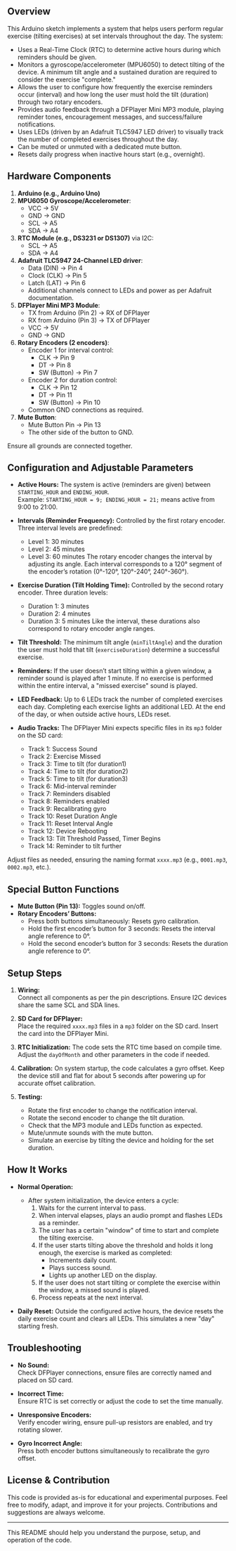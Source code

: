 ## Overview

This Arduino sketch implements a system that helps users perform regular exercise (tilting exercises) at set intervals throughout the day. The system:

- Uses a Real-Time Clock (RTC) to determine active hours during which reminders should be given.
- Monitors a gyroscope/accelerometer (MPU6050) to detect tilting of the device. A minimum tilt angle and a sustained duration are required to consider the exercise "complete."
- Allows the user to configure how frequently the exercise reminders occur (interval) and how long the user must hold the tilt (duration) through two rotary encoders.
- Provides audio feedback through a DFPlayer Mini MP3 module, playing reminder tones, encouragement messages, and success/failure notifications.
- Uses LEDs (driven by an Adafruit TLC5947 LED driver) to visually track the number of completed exercises throughout the day.
- Can be muted or unmuted with a dedicated mute button.
- Resets daily progress when inactive hours start (e.g., overnight).

## Hardware Components

1. **Arduino (e.g., Arduino Uno)**
2. **MPU6050 Gyroscope/Accelerometer**:
   - VCC -> 5V
   - GND -> GND
   - SCL -> A5
   - SDA -> A4
3. **RTC Module (e.g., DS3231 or DS1307)** via I2C:
   - SCL -> A5
   - SDA -> A4
4. **Adafruit TLC5947 24-Channel LED driver**:
   - Data (DIN) -> Pin 4
   - Clock (CLK) -> Pin 5
   - Latch (LAT) -> Pin 6
   - Additional channels connect to LEDs and power as per Adafruit documentation.
5. **DFPlayer Mini MP3 Module**:
   - TX from Arduino (Pin 2) -> RX of DFPlayer
   - RX from Arduino (Pin 3) -> TX of DFPlayer
   - VCC -> 5V
   - GND -> GND
6. **Rotary Encoders (2 encoders)**:
   - Encoder 1 for interval control:  
     - CLK -> Pin 9  
     - DT -> Pin 8  
     - SW (Button) -> Pin 7  
   - Encoder 2 for duration control:  
     - CLK -> Pin 12  
     - DT -> Pin 11  
     - SW (Button) -> Pin 10  
   - Common GND connections as required.
7. **Mute Button**:
   - Mute Button Pin -> Pin 13  
   - The other side of the button to GND.
   
Ensure all grounds are connected together.

## Configuration and Adjustable Parameters

- **Active Hours:** The system is active (reminders are given) between `STARTING_HOUR` and `ENDING_HOUR`.  
  Example: `STARTING_HOUR = 9; ENDING_HOUR = 21;` means active from 9:00 to 21:00.

- **Intervals (Reminder Frequency):** Controlled by the first rotary encoder. Three interval levels are predefined:
  - Level 1: 30 minutes
  - Level 2: 45 minutes
  - Level 3: 60 minutes
  The rotary encoder changes the interval by adjusting its angle. Each interval corresponds to a 120° segment of the encoder’s rotation (0°-120°, 120°-240°, 240°-360°).

- **Exercise Duration (Tilt Holding Time):** Controlled by the second rotary encoder. Three duration levels:
  - Duration 1: 3 minutes
  - Duration 2: 4 minutes
  - Duration 3: 5 minutes
  Like the interval, these durations also correspond to rotary encoder angle ranges.

- **Tilt Threshold:** The minimum tilt angle (`minTiltAngle`) and the duration the user must hold that tilt (`exerciseDuration`) determine a successful exercise.

- **Reminders:** If the user doesn’t start tilting within a given window, a reminder sound is played after 1 minute. If no exercise is performed within the entire interval, a "missed exercise" sound is played.

- **LED Feedback:** Up to 6 LEDs track the number of completed exercises each day. Completing each exercise lights an additional LED. At the end of the day, or when outside active hours, LEDs reset.

- **Audio Tracks:** The DFPlayer Mini expects specific files in its `mp3` folder on the SD card:
  - Track 1: Success Sound
  - Track 2: Exercise Missed
  - Track 3: Time to tilt (for duration1)
  - Track 4: Time to tilt (for duration2)
  - Track 5: Time to tilt (for duration3)
  - Track 6: Mid-interval reminder
  - Track 7: Reminders disabled
  - Track 8: Reminders enabled
  - Track 9: Recalibrating gyro
  - Track 10: Reset Duration Angle
  - Track 11: Reset Interval Angle
  - Track 12: Device Rebooting
  - Track 13: Tilt Threshold Passed, Timer Begins
  - Track 14: Reminder to tilt further

Adjust files as needed, ensuring the naming format `xxxx.mp3` (e.g., `0001.mp3`, `0002.mp3`, etc.).

## Special Button Functions

- **Mute Button (Pin 13):** Toggles sound on/off.
- **Rotary Encoders’ Buttons:**
  - Press both buttons simultaneously: Resets gyro calibration.
  - Hold the first encoder’s button for 3 seconds: Resets the interval angle reference to 0°.
  - Hold the second encoder’s button for 3 seconds: Resets the duration angle reference to 0°.

## Setup Steps

1. **Wiring:**  
   Connect all components as per the pin descriptions. Ensure I2C devices share the same SCL and SDA lines.
   
2. **SD Card for DFPlayer:**  
   Place the required `xxxx.mp3` files in a `mp3` folder on the SD card. Insert the card into the DFPlayer Mini.

3. **RTC Initialization:**
   The code sets the RTC time based on compile time. Adjust the `dayOfMonth` and other parameters in the code if needed.

4. **Calibration:**
   On system startup, the code calculates a gyro offset. Keep the device still and flat for about 5 seconds after powering up for accurate offset calibration.

5. **Testing:**
   - Rotate the first encoder to change the notification interval.
   - Rotate the second encoder to change the tilt duration.
   - Check that the MP3 module and LEDs function as expected.
   - Mute/unmute sounds with the mute button.
   - Simulate an exercise by tilting the device and holding for the set duration.

## How It Works

- **Normal Operation:**
  - After system initialization, the device enters a cycle:
    1. Waits for the current interval to pass.
    2. When interval elapses, plays an audio prompt and flashes LEDs as a reminder.
    3. The user has a certain "window" of time to start and complete the tilting exercise.
    4. If the user starts tilting above the threshold and holds it long enough, the exercise is marked as completed:
       - Increments daily count.
       - Plays success sound.
       - Lights up another LED on the display.
    5. If the user does not start tilting or complete the exercise within the window, a missed sound is played.
    6. Process repeats at the next interval.

- **Daily Reset:**
  Outside the configured active hours, the device resets the daily exercise count and clears all LEDs. This simulates a new "day" starting fresh.

## Troubleshooting

- **No Sound:**  
  Check DFPlayer connections, ensure files are correctly named and placed on SD card.
  
- **Incorrect Time:**  
  Ensure RTC is set correctly or adjust the code to set the time manually.
  
- **Unresponsive Encoders:**  
  Verify encoder wiring, ensure pull-up resistors are enabled, and try rotating slower.

- **Gyro Incorrect Angle:**  
  Press both encoder buttons simultaneously to recalibrate the gyro offset.

## License & Contribution

This code is provided as-is for educational and experimental purposes. Feel free to modify, adapt, and improve it for your projects. Contributions and suggestions are always welcome.

---

This README should help you understand the purpose, setup, and operation of the code.

